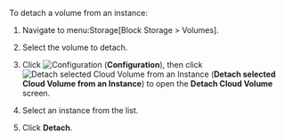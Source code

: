 To detach a volume from an instance:

1.  Navigate to menu:Storage\[Block Storage \> Volumes\].

2.  Select the volume to detach.

3.  Click ![Configuration](1847.png) (**Configuration**), then click
    ![Detach selected Cloud Volume from an Instance](volume-icon.png)
    (**Detach selected Cloud Volume from an Instance**) to open the
    **Detach Cloud Volume** screen.

4.  Select an instance from the list.

5.  Click **Detach**.
